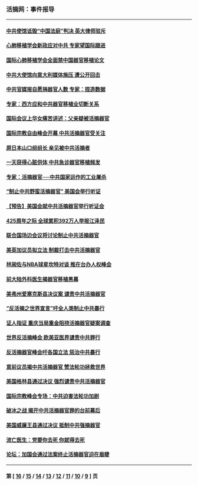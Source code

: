 ### 活摘网：事件报导
---
#### [中共使馆诋毁“中国法庭”判决 英大律师驳斥](../../pages/nf5877/n13833945.md?10130430) 
#### [心肺移植学会新政应对中共 专家望国际跟进](../../pages/nf5877/n13829043.md?10130430) 
#### [国际心肺移植学会全面禁中国器官移植论文](../../pages/nf5877/n13827785.md?10130430) 
#### [中共大使馆向意大利媒体施压 遭公开回击](../../pages/nf5877/n13826038.md?10130430) 
#### [中共官媒报自愿捐器官人数 专家：捏造数据](../../pages/nf5877/n13814130.md?10130430) 
#### [专家：西方应和中共器官移植业切断关系](../../pages/nf5877/n13772828.md?10130430) 
#### [国际会议上华女痛苦讲述：父亲疑被活摘器官](../../pages/nf5877/n13771583.md?10130430) 
#### [国际宗教自由峰会开幕 中共活摘器官受关注](../../pages/nf5877/n13769995.md?10130430) 
#### [原日本山口组组长 亲见被中共活摘者](../../pages/nf5877/n13767360.md?10130430) 
#### [一天获得心脏供体 中共急诊器官移植频发](../../pages/nf5877/n13764689.md?10130430) 
#### [专家：活摘器官──中共国家运作的工业屠杀](../../pages/nf5877/n13761178.md?10130430) 
#### [“制止中共野蛮活摘器官” 美国会举行听证](../../pages/nf5877/n13735831.md?10130430) 
#### [【预告】美国会就中共活摘器官举行听证会](../../pages/nf5877/n13732843.md?10130430) 
#### [425周年之际 全球累积392万人举报江泽民](../../pages/nf5877/n13719232.md?10130430) 
#### [联合国场边会议将讨论制止中共活摘器官](../../pages/nf5877/n13656361.md?10130430) 
#### [美英加议员拟立法 制裁打击中共活摘器官](../../pages/nf5877/n13430251.md?10130430) 
#### [林昶佐与NBA球星坎特对谈 推在台办人权峰会](../../pages/nf5877/n13414467.md?10130430) 
#### [前大陆外科医生揭器官移植黑幕](../../pages/nf5877/n13401416.md?10130430) 
#### [美弗州爱塞克斯县决议案 谴责中共活摘器官](../../pages/nf5877/n13320919.md?10130430) 
#### [“反活摘之世界宣言”吁全人类制止中共暴行](../../pages/nf5877/n13259730.md?10130430) 
#### [证人指证 重庆当局重金阻挠活摘器官疑案调查](../../pages/nf5877/n13259127.md?10130430) 
#### [世界反活摘峰会 欧美亚医界谴责中共罪行](../../pages/nf5877/n13253550.md?10130430) 
#### [反活摘器官峰会吁各国立法 惩治中共暴行](../../pages/nf5877/n13245052.md?10130430) 
#### [意前议员揭中共活摘器官 赞法轮功拯救世界](../../pages/nf5877/n13203445.md?10130430) 
#### [美国格林县通过决议 强烈谴责中共活摘器官](../../pages/nf5877/n13119367.md?10130430) 
#### [国际宗教峰会专场：中共迫害法轮功加剧](../../pages/nf5877/n13088279.md?10130430) 
#### [破冰之战 揭开中共活摘器官罪的台前幕后](../../pages/nf5877/n13082457.md?10130430) 
#### [美国威廉王县通过决议 抵制中共强摘器官](../../pages/nf5877/n13056521.md?10130430) 
#### [流亡医生：党要你去死 你就得去死](../../pages/nf5877/n13052835.md?10130430) 
#### [论坛：加国会通过法案终止活摘器官迫在眉睫](../../pages/nf5877/n13029839.md?10130430) 

---
#### 第 [ [16](./16.md?10130430) / [15](./15.md?10130430) / [14](./14.md?10130430) / [13](./13.md?10130430) / [12](./12.md?10130430) / [11](./11.md?10130430) / [10](./10.md?10130430) / [9](./9.md?10130430) ] 页
